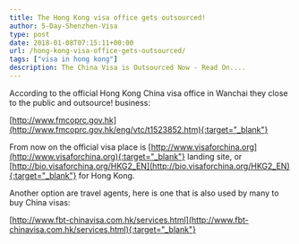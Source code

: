 ```yaml
---
title: The Hong Kong visa office gets outsourced!
author: 5-Day-Shenzhen-Visa
type: post
date: 2018-01-08T07:15:11+00:00
url: /hong-kong-visa-office-gets-outsourced/
tags: ["visa in hong kong"]
description: The China Visa is Outsourced Now - Read On....
---
```

According to the official Hong Kong China visa office in Wanchai they close to the public and outsource! business:


[http://www.fmcoprc.gov.hk](http://www.fmcoprc.gov.hk/eng/vtc/t1523852.htm){:target="_blank"} 


From now on the official visa place is [http://www.visaforchina.org](http://www.visaforchina.org){:target="_blank"}  landing site, or [http://bio.visaforchina.org/HKG2_EN](http://bio.visaforchina.org/HKG2_EN){:target="_blank"}  for Hong Kong.


Another option are travel agents, here is one that is also used by many to buy China visas:

[http://www.fbt-chinavisa.com.hk/services.html](http://www.fbt-chinavisa.com.hk/services.html){:target="_blank"} 
